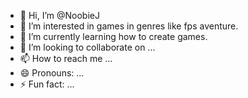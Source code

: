 - 👋 Hi, I’m @NoobieJ
- 👀 I’m interested in games in genres like fps aventure.
- 🌱 I’m currently learning how to create games.
- 💞️ I’m looking to collaborate on ...
- 📫 How to reach me ...
- 😄 Pronouns: ...
- ⚡ Fun fact: ...

<!---
NoobieJ/NoobieJ is a ✨ special ✨ repository because its `README.md` (this file) appears on your GitHub profile.
You can click the Preview link to take a look at your changes.
--->
